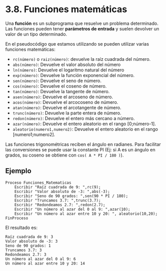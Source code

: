 # 3.8. Funciones matemáticas

Una **función** es un subprograma que resuelve un problema determinado. Las funciones pueden tener **parámetros de entrada** y suelen devolver un valor de un tipo determinado.

En el pseudocódigo que estamos utilizando se pueden utilizar varias funciones matemáticas:

* `rc(número)` o `raiz(número)`: devuelve la raíz cuadrada del número.
* `abs(número)`: Devuelve el valor absoluto del número
* `ln(número)`: Devuelve el logaritmo natural del número
* `exp(número)`: Devuelve la función exponencial del número.
* `sen(número)`: Devuelve el seno de número.
* `cos(número)`: Devuelve el coseno de número.
* `tan(número)`: Devuelve la tangente de número.
* `asen(número)`: Devuelve el arcoseno de número.
* `acos(número)`: Devuelve el arcocoseno de número.
* `atan(número)`: Devuelve el arcotangente de número.
* `trunc(número)`: Devuelve la parte entera de número.
* `redon(número)`: Devuelve el entero más cercano a número.
* `azar(número)`: Devuelve el entero aleatorio en el rango \[0;número-1].
* `aleatorio(numero1,numero2)`: Devuelve el entero aleatorio en el rango \[numero1;numero2].

Las funciones trigonométricas reciben el ángulo en radianes. Para facilitar las conversiones se puede usar la constante PI (Ej: si A es un ángulo en grados, su coseno se obtiene con `cos( A * PI / 180 )`).

## Ejemplo

```
Proceso Funciones_Matematicas
	Escribir "Raíz cuadrada de 9: ",rc(9);
	Escribir "Valor absoluto de -3: ",abs(-3);
	Escribir "Seno de 90 grados: ",sen(90 * PI / 180);
	Escribir "Truncamos 3.7: ",trunc(3.7);
	Escribir "Redondeamos 2.7: ",redon(2.7);
	Escribir "Un número al azar del 0 al 9: ",azar(10);
	Escribir "Un número al azar entre 10 y 20: ", aleatorio(10,20);
FinProceso
```

El resultado es:

```
Raíz cuadrada de 9: 3
Valor absoluto de -3: 3
Seno de 90 grados: 1
Truncamos 3.7: 3
Redondeamos 2.7: 3
Un número al azar del 0 al 9: 6
Un número al azar entre 10 y 20: 14

```
